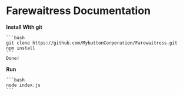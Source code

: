 # Farewaitress Documentation
**Install With git**
    
    ```bash
    git clone https://github.com/MybuttonCorporation/Farewaitress.git  
    npm install
    ```
    Done!
**Run**
    
    ```bash
    node index.js
    ```
    
